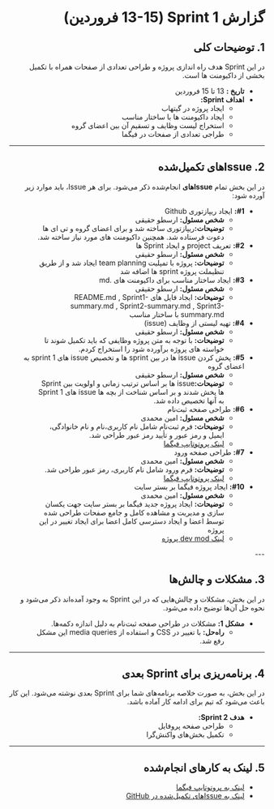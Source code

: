 <div dir="rtl" align="right">

# گزارش Sprint 1 (13-15 فروردین)

## 1. توضیحات کلی
در این Sprint هدف راه اندازی پروژه و طراحی تعدادی از صفحات همراه با تکمیل بخشی از داکیومنت ها است.

- **تاریخ‌ :** 13 تا 15 فروردین
- **اهداف Sprint:**
  - ایجاد پروژه در گیتهاب
  - ایجاد داکیومنت ها با ساختار مناسب
  - استخراج لیست وظایف و تسقیم آن بین اعضای گروه
  - طراجی تعدادی از صفحات در فیگما

---

## <h2 dir="rtl"> 2. Issue‌های تکمیل‌شده </h2>
در این بخش تمام **Issue‌های** انجام‌شده ذکر می‌شود. برای هر Issue، باید موارد زیر آورده شود:

<ul dir="rtl">
  <li><strong>#1:</strong> ایجاد ریپازتوری Github
    <ul>
      <li><strong>شخص مسئول:</strong> ارسطو حقیقی </li>
      <li><strong>توضیحات:</strong>ریپازتوری ساخته شد و برای اعضای گروه و تی ای ها دعوت فرستاده شد. همچنین داکیومنت های مورد نیاز ساخته شد.</li>
    </ul>
  </li>
  <li><strong>#2:</strong> تعریف project و ایجاد Sprint ها 
    <ul>
      <li><strong>شخص مسئول:</strong> ارسطو حقیقی </li>
      <li><strong>توضیحات:</strong> پروژه با تمپلیت team planning ایجاد شد و از طریق تنظیملت پروژه sprint ها اضافه شد </li>
    </ul>
  </li>
   <li><strong>#3:</strong> ایجاد ساختار مناسب برای داکیومنت های .md
    <ul>
      <li><strong>شخص مسئول:</strong> ارسطو حقیقی </li>
      <li><strong>توضیحات:</strong> ایجاد فایل های README.md , Sprint1-summary.md , Sprint2-summary.md , Sprint3-summary.md با ساختار مناسب</li>
    </ul>
  </li>
  <li><strong>#4:</strong> تهیه لیستی از وظایف (issue)
    <ul>
      <li><strong>شخص مسئول:</strong> ارسطو حقیقی </li>
      <li><strong>توضیحات:</strong> با توجه به متن پروژه وظایفی که باید تکمیل شوند تا خواسته های پروژه برآورده شود را استخراج کردم.</li>
    </ul>
  </li>
   <li><strong>#5:</strong> پخش کردن issue ها در بین sprint ها و تخصیص issue های sprint 1 به اعضای گروه
    <ul>
      <li><strong>شخص مسئول:</strong> ارسطو حقیقی </li>
      <li><strong>توضیحات:</strong>issue ها بر اساس ترتیب زمانی و اولویت بین Sprint ها پخش شدند و بر اساس شناخت از بچه ها issue های Sprint 1 به آنها تخصیص داده شد.</li>
    </ul>
  </li>
  
  <li><strong>#6:</strong> طراحی صفحه ثبت‌نام
    <ul>
      <li><strong>شخص مسئول:</strong> امین محمدی </li>
      <li><strong>توضیحات:</strong> فرم ثبت‌نام شامل نام کاربری،نام و نام خانوادگی، ایمیل و رمز عبور و تأیید رمز عبور طراحی شد.</li>
      <li><a href="[https://www.figma.com/file/abc](https://www.figma.com/proto/W1udGOCI5g6WOiMc4S9GMT/Social-Network---7gun?node-id=0-1&t=E7rIO5CQ58Z0HCSS-1)">لینک پروتوتایپ فیگما</a></li>
    </ul>
  </li>
  
  <li><strong>#7:</strong> طراحی صفحه ورود
    <ul>
      <li><strong>شخص مسئول:</strong> امین محمدی </li>
      <li><strong>توضیحات:</strong> فرم ورود شامل نام کاربری، رمز عبور طراحی شد.</li>
      <li><a href="[https://www.figma.com/file/abc](https://www.figma.com/proto/W1udGOCI5g6WOiMc4S9GMT/Social-Network---7gun?node-id=0-1&t=E7rIO5CQ58Z0HCSS-1)">لینک پروتوتایپ فیگما</a></li>
    </ul>
  </li>

  <li><strong>#10:</strong> ایجاد پروژه فیگما بر بستر سایت
    <ul>
      <li><strong>شخص مسئول:</strong> امین محمدی </li>
      <li><strong>توضیحات:</strong> ایجاد پروژه جدید فیگما بر بستر سایت جهت یکسان سازی و مدیریت و مشاهده کامل و جامع صفحات طراحی شده توسط اعضا و ایجاد دسترسی کامل اعضا برای ایجاد تغییر در این پروژه</li>
      <li><a href="[[https://www.figma.com/file/abc](https://www.figma.com/proto/W1udGOCI5g6WOiMc4S9GMT/Social-Network---7gun?node-id=0-1&t=E7rIO5CQ58Z0HCSS-1)](https://www.figma.com/design/W1udGOCI5g6WOiMc4S9GMT/Social-Network---7gun?node-id=0-1&m=dev&t=E7rIO5CQ58Z0HCSS-1)">لینک dev mod پروژه</a></li>
    </ul>
  </li>
</ul>
---

## 3. مشکلات و چالش‌ها
در این بخش، مشکلات و چالش‌هایی که در این Sprint به وجود آمده‌اند ذکر می‌شود و نحوه حل آن‌ها توضیح داده می‌شود.

- **مشکل 1:** مشکلات در طراحی صفحه ثبت‌نام به دلیل اندازه دکمه‌ها.
  - **راه‌حل:** با تغییر در CSS و استفاده از media queries این مشکل رفع شد.

---

## 4. برنامه‌ریزی برای Sprint بعدی
در این بخش، به صورت خلاصه برنامه‌های شما برای Sprint بعدی نوشته می‌شود. این کار باعث می‌شود که تیم برای ادامه کار آماده باشد.

- **هدف Sprint 2:**
  - طراحی صفحه پروفایل
  - تکمیل بخش‌های واکنش‌گرا

---

## 5. لینک به کارهای انجام‌شده
- [لینک به پروتوتایپ فیگما]([https://www.figma.com/file/xyz](https://www.figma.com/proto/W1udGOCI5g6WOiMc4S9GMT/Social-Network---7gun?node-id=0-1&t=E7rIO5CQ58Z0HCSS-1))
- [لینک به Issue‌های تکمیل‌شده در GitHub](https://github.com/username/repository/issues)

</div>
